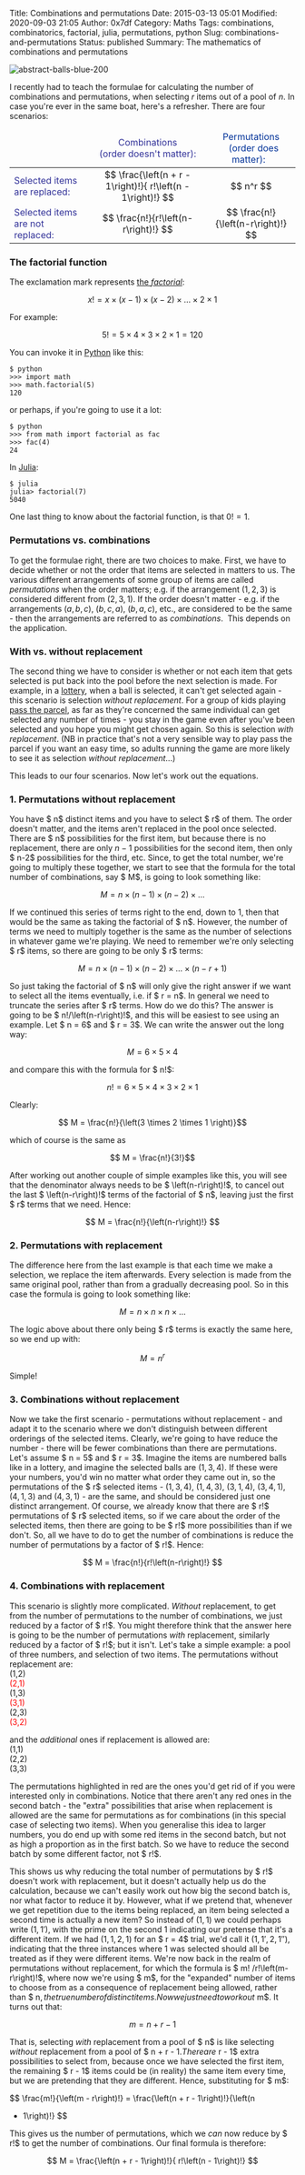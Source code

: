 Title: Combinations and permutations
Date: 2015-03-13 05:01
Modified: 2020-09-03 21:05
Author: 0x7df
Category: Maths
Tags: combinations, combinatorics, factorial, julia, permutations, python
Slug: combinations-and-permutations
Status: published
Summary: The mathematics of combinations and permutations

![abstract-balls-blue-200]({static}images/abstract-balls-blue-1346.png)

I recently had to teach the formulae for calculating the number of
combinations and permutations, when selecting $r$
items out of a pool of $n$. In case you're ever
in the same boat, here's a refresher. There are four scenarios:

<table>
    <thead>
        <tr>
            <td>
            </td>
            <td align="center">
                <span style="color:#333399;"> Combinations </br> &nbsp; (order doesn't matter): &nbsp; </span>
            </td>
            <td align="center">
                <span style="color:#033399;"> Permutations </br> &nbsp; (order does matter):    &nbsp; </span>
            </td>
        </tr>
    </thead>
    <tbody>
        <tr>
            <td>
                <span style="color:#333399;"> Selected items are replaced: &nbsp; </span>
            </td>
            <td align="center">
                $$ \frac{\left(n + r - 1\right)!}{ r!\left(n - 1\right)!} $$
            </td>
            <td align="center">
                $$ n^r $$
            </td>
        </tr>
        <tr>
            <td>
                <span style="color:#333399;"> Selected items are not replaced: &nbsp; </span>
            </td>
            <td align="center">
                $$ \frac{n!}{r!\left(n-r\right)!} $$
            </td>
            <td align="center">
                $$ \frac{n!}{\left(n-r\right)!} $$
            </td>
        </tr>
    </tbody>
</table>

### The factorial function

The exclamation mark represents [the *factorial*](http://mathworld.wolfram.com/Factorial.html):

$$ x! = x \times \left(x-1\right) \times \left(x-2\right) \times \ldots \times 2 \times 1 $$

For example:

$$ 5! = 5 \times 4 \times 3 \times 2 \times 1 = 120 $$

You can invoke it in [Python](https://www.python.org/) like this:

    $ python
    >>> import math
    >>> math.factorial(5)
    120

or perhaps, if you're going to use it a lot:

    $ python
    >>> from math import factorial as fac
    >>> fac(4)
    24

In [Julia](http://julialang.org/):

    $ julia
    julia> factorial(7)
    5040

One last thing to know about the factorial function, is that $0! = 1$.

### Permutations vs. combinations

To get the formulae right, there are two choices to make. First, we have
to decide whether or not the order that items are selected in matters to
us. The various different arrangements of some group of items are called
*permutations* when the order matters; e.g. if the arrangement $(1, 2, 3)$
is considered different from $(2, 3, 1)$. If the order doesn't matter -
e.g. if the arrangements $(a, b, c)$, $(b, c, a)$, $(b, a, c)$, etc., are
considered to be the same - then the arrangements are referred to as
*combinations*.  This depends on the application.

### With vs. without replacement

The second thing we have to consider is whether or not each item that
gets selected is put back into the pool before the next selection is
made. For example, in a [lottery](http://en.wikipedia.org/wiki/Lottery), when a ball
is selected, it can't get selected again - this scenario is selection
*without replacement*. For a group of kids playing [pass the
parcel](http://en.wikipedia.org/wiki/Hot_potato_%28game%29), as far as
they're concerned the same individual can get selected any number of
times - you stay in the game even after you've been selected and you
hope you might get chosen again. So this is selection *with
replacement*. (NB in practice that's not a very sensible way to play
pass the parcel if you want an easy time, so adults running the game are
more likely to see it as selection *without replacement*...)

This leads to our four scenarios. Now let's work out the equations.

### 1. Permutations without replacement

You have $ n$ distinct items and you have to
select $ r$ of them. The order doesn't matter, and the
items aren't replaced in the pool once selected. There are $ n$
possibilities for the first item, but because there is
no replacement, there are only $n-1$
possibilities for the second item, then only $ n-2$
possibilities for the third, etc. Since, to get the
total number, we're going to multiply these together, we start to see
that the formula for the total number of combinations, say $ M$,
is going to look something like:

$$ M = n \times \left(n-1\right) \times \left(n-2\right) \times \ldots $$

If we continued this series of terms right to the end, down to 1, then
that would be the same as taking the factorial of $ n$.
However, the number of terms we need to multiply
together is the same as the number of selections in whatever game we're
playing. We need to remember we're only selecting $ r$
items, so there are going to be only $ r$
terms:

$$ M = n \times \left(n-1\right) \times \left(n-2\right)
\times \ldots \times \left(n-r+1\right) $$

So just taking the factorial of $ n$ will only
give the right answer if we want to select all the items eventually,
i.e. if $ r = n$. In general we need to truncate
the series after $ r$ terms. How do we do this?
The answer is going to be $ n!/\left(n-r\right)!$,
and this will be easiest to see using an example. Let
$ n = 6$ and $ r = 3$. We
can write the answer out the long way:

$$ M = 6 \times 5 \times 4 $$

and compare this with the formula for $ n!$:

$$ n! = 6 \times 5 \times 4 \times 3 \times 2 \times 1 $$

Clearly:

$$ M = \frac{n!}{\left(3 \times 2 \times 1 \right)}$$

which of course is the same as

$$ M = \frac{n!}{3!}$$

After working out another couple of simple examples
like this, you will see that the denominator always needs to be
$ \left(n-r\right)!$, to cancel out the last
$ \left(n-r\right)!$ terms of the factorial of $ n$, leaving just the first $ r$
terms that we need. Hence:

$$ M = \frac{n!}{\left(n-r\right)!} $$

### 2. Permutations with replacement

The difference here from the last example is that each time we make a
selection, we replace the item afterwards. Every selection is made from
the same original pool, rather than from a gradually decreasing pool. So
in this case the formula is going to look something like:

$$ M = n \times n \times n \times \ldots $$

The logic above about there only being $ r$ terms
is exactly the same here, so we end up with:

$$ M = n^r $$

Simple!

### 3. Combinations without replacement

Now we take the first scenario - permutations without replacement - and
adapt it to the scenario where we don't distinguish between different
orderings of the selected items. Clearly, we're going to have reduce the
number - there will be fewer combinations than there are permutations.
Let's assume $ n = 5$ and $ r = 3$.
Imagine the items are numbered balls like in a
lottery, and imagine the selected balls are $(1, 3, 4)$. If these were
your numbers, you'd win no matter what order they came out in, so the
permutations of the $ r$ selected items - $(1, 3,
4)$, $(1, 4, 3)$, $(3, 1, 4)$, $(3, 4, 1)$, $(4, 1, 3)$ and $(4, 3, 1)$ - are the
same, and should be considered just one distinct arrangement. Of course,
we already know that there are $ r!$ permutations
of $ r$ selected items, so if we care about the
order of the selected items, then there are going to be $ r!$
more possibilities than if we don't. So, all we have to
do to get the number of combinations is reduce the number of
permutations by a factor of $ r!$. Hence:

$$ M = \frac{n!}{r!\left(n-r\right)!} $$

### 4. Combinations with replacement

This scenario is slightly more complicated. *Without* replacement, to
get from the number of permutations to the number of combinations, we
just reduced by a factor of $ r!$. You might
therefore think that the answer here is going to be the number of
permutations *with* replacement, similarly reduced by a factor of
$ r!$; but it isn't. Let's take a simple example:
a pool of three numbers, and selection of two items. The permutations
without replacement are:
</br>(1,2)
</br><span style="color:#ff0000;">(2,1)</span>
</br>(1,3)
</br><span style="color:#ff0000;">(3,1)</span>
</br>(2,3)
</br><span style="color:#ff0000;">(3,2)</span>

and the _additional_ ones if replacement is allowed are:
</br>(1,1)
</br>(2,2)
</br>(3,3)

The permutations highlighted in red are the ones you'd get rid of if you
were interested only in combinations. Notice that there aren't any red
ones in the second batch - the "extra" possibilities that arise when
replacement is allowed are the same for permutations as for combinations
(in this special case of selecting two items). When you generalise this
idea to larger numbers, you do end up with some red items in the second
batch, but not as high a proportion as in the first batch. So we have to
reduce the second batch by some different factor, not $ r!$.

This shows us why reducing the total number of permutations by
$ r!$ doesn't work with replacement, but it doesn't
actually help us do the calculation, because we can't easily work out
how big the second batch is, nor what factor to reduce it by. However,
what if we pretend that, whenever we get repetition due to the items
being replaced, an item being selected a second time is actually a new
item? So instead of $(1,1)$ we could perhaps write $(1,1′)$, with the prime
on the second $1$ indicating our pretense that it's a different item. If
we had $(1,1,2,1)$ for an $ r = 4$ trial, we'd call
it $(1,1′,2,1′′)$, indicating that the three instances where $1$ was
selected should all be treated as if they were different items. We're
now back in the realm of permutations without replacement, for which the
formula is $ m! /r!\left(m-r\right)!$, where now
we're using $ m$, for the "expanded" number of
items to choose from as a consequence of replacement being allowed,
rather than $ n$, the true number of distinct
items. Now we just need to work out $ m$. It turns
out that:

$$ m = n + r - 1 $$

That is, selecting *with* replacement from a pool of $ n$
is like selecting *without* replacement from a pool of
$ n + r - 1$. There are $ r - 1$
extra possibilities to select from, because once we
have selected the first item, the remaining $ r - 1$
items could be (in reality) the same item every time,
but we are pretending that they are different. Hence, substituting for
$ m$:

$$ \frac{m!}{\left(m - r\right)!} = \frac{\left(n + r - 1\right)!}{\left(n
- 1\right)!} $$

This gives us the number of permutations, which we *can* now reduce by
$ r!$ to get the number of combinations. Our final
formula is therefore:

$$ M = \frac{\left(n + r - 1\right)!}{ r!\left(n - 1\right)!}
$$

